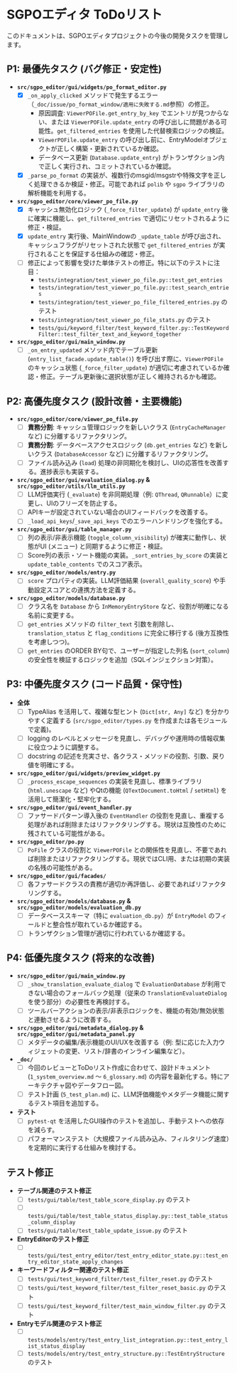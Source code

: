 # SGPOエディタ ToDoリスト

このドキュメントは、SGPOエディタプロジェクトの今後の開発タスクを管理します。

## P1: 最優先タスク (バグ修正・安定性)

*   **`src/sgpo_editor/gui/widgets/po_format_editor.py`**
    *   [x] `_on_apply_clicked` メソッドで発生するエラー（`_doc/issue/po_format_window/適用に失敗する.md`参照）の修正。
        *   原因調査: `ViewerPOFile.get_entry_by_key` でエントリが見つからない、または `ViewerPOFile.update_entry` の呼び出しに問題がある可能性。`get_filtered_entries` を使用した代替検索ロジックの検証。
        *   `ViewerPOFile.update_entry` の呼び出し前に、EntryModelオブジェクトが正しく構築・更新されているか確認。
        *   データベース更新 (`Database.update_entry`) がトランザクション内で正しく実行され、コミットされているか確認。
    *   [x] `_parse_po_format` の実装が、複数行のmsgid/msgstrや特殊文字を正しく処理できるか検証・修正。可能であれば `polib` や `sgpo` ライブラリの解析機能を利用する。

*   **`src/sgpo_editor/core/viewer_po_file.py`**
    *   [x] キャッシュ無効化ロジック (`_force_filter_update`) が `update_entry` 後に確実に機能し、`get_filtered_entries` で適切にリセットされるように修正・検証。
    *   [x] `update_entry` 実行後、MainWindowの `_update_table` が呼び出され、キャッシュフラグがリセットされた状態で `get_filtered_entries` が実行されることを保証する仕組みの確認・修正。
    *   [ ] 修正によって影響を受けた単体テストの修正。特に以下のテストに注目：
        * `tests/integration/test_viewer_po_file.py::test_get_entries`
        * `tests/integration/test_viewer_po_file.py::test_search_entries`
        * `tests/integration/test_viewer_po_file_filtered_entries.py` のテスト
        * `tests/integration/test_viewer_po_file_stats.py` のテスト
        * `tests/gui/keyword_filter/test_keyword_filter.py::TestKeywordFilter::test_filter_text_and_keyword_together`

*   **`src/sgpo_editor/gui/main_window.py`**
    *   [ ] `_on_entry_updated` メソッド内でテーブル更新 (`entry_list_facade.update_table()`) を呼び出す際に、`ViewerPOFile` のキャッシュ状態 (`_force_filter_update`) が適切に考慮されているか確認・修正。テーブル更新後に選択状態が正しく維持されるかも確認。

## P2: 高優先度タスク (設計改善・主要機能)

*   **`src/sgpo_editor/core/viewer_po_file.py`**
    *   [ ] **責務分割**: キャッシュ管理ロジックを新しいクラス (`EntryCacheManager` など) に分離するリファクタリング。
    *   [ ] **責務分割**: データベースアクセスロジック (`db.get_entries` など) を新しいクラス (`DatabaseAccessor` など) に分離するリファクタリング。
    *   [ ] ファイル読み込み (`load`) 処理の非同期化を検討し、UIの応答性を改善する。進捗表示も実装する。

*   **`src/sgpo_editor/gui/evaluation_dialog.py` & `src/sgpo_editor/utils/llm_utils.py`**
    *   [ ] LLM評価実行 (`_evaluate`) を非同期処理（例: `QThread`, `QRunnable`）に変更し、UIのフリーズを防止する。
    *   [ ] APIキーが設定されていない場合のUIフィードバックを改善する。
    *   [ ] `_load_api_keys`/`_save_api_keys` でのエラーハンドリングを強化する。

*   **`src/sgpo_editor/gui/table_manager.py`**
    *   [ ] 列の表示/非表示機能 (`toggle_column_visibility`) が確実に動作し、状態がUI (メニュー) と同期するように修正・検証。
    *   [ ] Score列の表示・ソート機能の実装。`_sort_entries_by_score` の実装と `update_table_contents` でのスコア表示。

*   **`src/sgpo_editor/models/entry.py`**
    *   [ ] `score` プロパティの実装。LLM評価結果 (`overall_quality_score`) や手動設定スコアとの連携方法を定義する。

*   **`src/sgpo_editor/models/database.py`**
    *   [ ] クラス名を `Database` から `InMemoryEntryStore` など、役割が明確になる名前に変更する。
    *   [ ] `get_entries` メソッドの `filter_text` 引数を削除し、`translation_status` と `flag_conditions` に完全に移行する (後方互換性を考慮しつつ)。
    *   [ ] `get_entries` のORDER BY句で、ユーザーが指定した列名 (`sort_column`) の安全性を検証するロジックを追加（SQLインジェクション対策）。

## P3: 中優先度タスク (コード品質・保守性)

*   **全体**
    *   [ ] TypeAlias を活用して、複雑な型ヒント (`Dict[str, Any]` など) を分かりやすく定義する (`src/sgpo_editor/types.py` を作成または各モジュールで定義)。
    *   [ ] logging のレベルとメッセージを見直し、デバッグや運用時の情報収集に役立つように調整する。
    *   [ ] docstring の記述を充実させ、各クラス・メソッドの役割、引数、戻り値を明確にする。

*   **`src/sgpo_editor/gui/widgets/preview_widget.py`**
    *   [ ] `_process_escape_sequences` の実装を見直し、標準ライブラリ (`html.unescape` など) やQtの機能 (`QTextDocument.toHtml` / `setHtml`) を活用して簡潔化・堅牢化する。

*   **`src/sgpo_editor/gui/event_handler.py`**
    *   [ ] ファサードパターン導入後の `EventHandler` の役割を見直し、重複する処理があれば削除またはリファクタリングする。現状は互換性のために残されている可能性がある。

*   **`src/sgpo_editor/po.py`**
    *   [ ] `PoFile` クラスの役割と `ViewerPOFile` との関係性を見直し、不要であれば削除またはリファクタリングする。現状ではCLI用、または初期の実装の名残の可能性がある。

*   **`src/sgpo_editor/gui/facades/`**
    *   [ ] 各ファサードクラスの責務が適切か再評価し、必要であればリファクタリングする。

*   **`src/sgpo_editor/models/database.py` & `src/sgpo_editor/models/evaluation_db.py`**
    *   [ ] データベーススキーマ（特に `evaluation_db.py`）が `EntryModel` のフィールドと整合性が取れているか確認する。
    *   [ ] トランザクション管理が適切に行われているか確認する。

## P4: 低優先度タスク (将来的な改善)

*   **`src/sgpo_editor/gui/main_window.py`**
    *   [ ] `_show_translation_evaluate_dialog` で `EvaluationDatabase` が利用できない場合のフォールバック処理（従来の `TranslationEvaluateDialog` を使う部分）の必要性を再検討する。
    *   [ ] ツールバーアクションの表示/非表示ロジックを、機能の有効/無効状態と連動させるように改善する。

*   **`src/sgpo_editor/gui/metadata_dialog.py` & `src/sgpo_editor/gui/metadata_panel.py`**
    *   [ ] メタデータの編集/表示機能のUI/UXを改善する（例: 型に応じた入力ウィジェットの変更、リスト/辞書のインライン編集など）。

*   **`_doc/`**
    *   [ ] 今回のレビューとToDoリスト作成に合わせて、設計ドキュメント (`1_system_overview.md` 〜 `6_glossary.md`) の内容を最新化する。特にアーキテクチャ図やデータフロー図。
    *   [ ] テスト計画 (`5_test_plan.md`) に、LLM評価機能やメタデータ機能に関するテスト項目を追加する。

*   **テスト**
    *   [ ] `pytest-qt` を活用したGUI操作のテストを追加し、手動テストへの依存を減らす。
    *   [ ] パフォーマンステスト（大規模ファイル読み込み、フィルタリング速度）を定期的に実行する仕組みを検討する。

## テスト修正

*   **テーブル関連のテスト修正**
    *   [ ] `tests/gui/table/test_table_score_display.py` のテスト
    *   [ ] `tests/gui/table/test_table_status_display.py::test_table_status_column_display`
    *   [ ] `tests/gui/table/test_table_update_issue.py` のテスト
*   **EntryEditorのテスト修正**
    *   [ ] `tests/gui/test_entry_editor/test_entry_editor_state.py::test_entry_editor_state_apply_changes`
*   **キーワードフィルター関連のテスト修正**
    *   [ ] `tests/gui/test_keyword_filter/test_filter_reset.py` のテスト
    *   [ ] `tests/gui/test_keyword_filter/test_filter_reset_basic.py` のテスト
    *   [ ] `tests/gui/test_keyword_filter/test_main_window_filter.py` のテスト
*   **Entryモデル関連のテスト修正**
    *   [ ] `tests/models/entry/test_entry_list_integration.py::test_entry_list_status_display`
    *   [ ] `tests/models/entry/test_entry_structure.py::TestEntryStructure` のテスト

